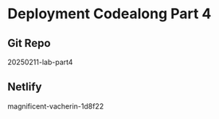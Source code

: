 # Deployment Codealong Part 4

## Git Repo

20250211-lab-part4

## Netlify

magnificent-vacherin-1d8f22
